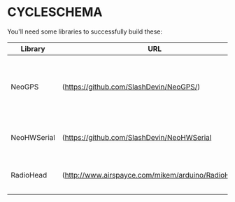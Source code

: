 CYCLESCHEMA
=======

You'll need some libraries to successfully build these:

Library | URL | Notes
---|---|---
NeoGPS | (https://github.com/SlashDevin/NeoGPS/) | Install via the Arduino IDE's automagical library manager thing
NeoHWSerial | (https://github.com/SlashDevin/NeoHWSerial | Download and manually install
RadioHead | (http://www.airspayce.com/mikem/arduino/RadioHead/) | Download and manually install


